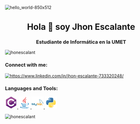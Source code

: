 
![hello_world-850x512](https://user-images.githubusercontent.com/112142953/191135831-e5a95ae3-131e-4521-8d95-4e953b1688b2.png)


<h1 align="center">Hola 👋 soy Jhon Escalante</h1>
<h3 align="center">Estudiante de Informática en la UMET</h3>


<p align="left"> <img src="https://komarev.com/ghpvc/?username=jhonescalant&label=Profile%20views&color=0e75b6&style=flat" alt="jhonescalant" /> </p>

<h3 align="left">Connect with me:</h3>
<p align="left">
<a href="https://linkedin.com/in/https://www.linkedin.com/in/jhon-escalante-733320248/" target="blank"><img align="center" src="https://raw.githubusercontent.com/rahuldkjain/github-profile-readme-generator/master/src/images/icons/Social/linked-in-alt.svg" alt="https://www.linkedin.com/in/jhon-escalante-733320248/" height="30" width="40" /></a>
</p>

<h3 align="left">Languages and Tools:</h3>
<p align="left"> <a href="https://www.w3schools.com/cs/" target="_blank" rel="noreferrer"> <img src="https://raw.githubusercontent.com/devicons/devicon/master/icons/csharp/csharp-original.svg" alt="csharp" width="40" height="40"/> </a> <a href="https://www.java.com" target="_blank" rel="noreferrer"> <img src="https://raw.githubusercontent.com/devicons/devicon/master/icons/java/java-original.svg" alt="java" width="40" height="40"/> </a> <a href="https://www.mysql.com/" target="_blank" rel="noreferrer"> <img src="https://raw.githubusercontent.com/devicons/devicon/master/icons/mysql/mysql-original-wordmark.svg" alt="mysql" width="40" height="40"/> </a> <a href="https://www.python.org" target="_blank" rel="noreferrer"> <img src="https://raw.githubusercontent.com/devicons/devicon/master/icons/python/python-original.svg" alt="python" width="40" height="40"/> </a> </p>

<p><img align="center" src="https://github-readme-stats.vercel.app/api/top-langs?username=jhonescalant&show_icons=true&locale=en&layout=compact" alt="jhonescalant" /></p>
